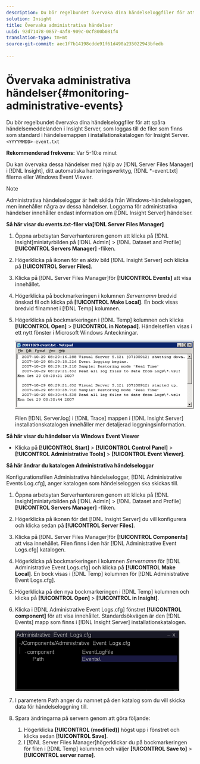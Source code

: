 ```yaml
---
description: Du bör regelbundet övervaka dina händelseloggfiler för att spåra händelsemeddelanden i Insight Server, som loggas till filerna <YYMMDD>-event.txt som finns som standard i händelsemappen i installationskatalogen för Insight Server.
solution: Insight
title: Övervaka administrativa händelser
uuid: 92d71478-0857-4af8-909c-0cf800b081f4
translation-type: tm+mt
source-git-commit: aec1f7b14198cdde91f61d490a235022943bfedb

---
```



# Övervaka administrativa händelser{#monitoring-administrative-events}

Du bör regelbundet övervaka dina händelseloggfiler för att spåra händelsemeddelanden i Insight Server, som loggas till de filer som finns som standard i händelsemappen i installationskatalogen för Insight Server. `<YYYYMMDD>-event.txt`

**Rekommenderad frekvens:** Var 5-10:e minut

Du kan övervaka dessa händelser med hjälp av [!DNL Server Files Manager] i [!DNL Insight], ditt automatiska hanteringsverktyg, [!DNL *-event.txt] filerna eller Windows Event Viewer.

>[!NOTE]
>
>Administrativa händelseloggar är helt skilda från Windows-händelseloggen, men innehåller några av dessa händelser. Loggarna för administrativa händelser innehåller endast information om [!DNL Insight Server] händelser.

**Så här visar du events.txt-filer via[!DNL Server Files Manager]**

1. Öppna arbetsytan Serverhanteraren genom att klicka på [!DNL Insight]miniatyrbilden på [!DNL Admin] > [!DNL Dataset and Profile] **[!UICONTROL Servers Manager]** -fliken.
1. Högerklicka på ikonen för en aktiv bild [!DNL Insight Server] och klicka på **[!UICONTROL Server Files]**.
1. Klicka på [!DNL Server Files Manager]för **[!UICONTROL Events]** att visa innehållet.
1. Högerklicka på bockmarkeringen i kolumnen *Servernamn* bredvid önskad fil och klicka på **[!UICONTROL Make Local]**. En bock visas bredvid filnamnet i [!DNL Temp] kolumnen.
1. Högerklicka på bockmarkeringen i [!DNL Temp] kolumnen och klicka **[!UICONTROL Open]** > **[!UICONTROL in Notepad]**. Händelsefilen visas i ett nytt fönster i Microsoft Windows Anteckningar.

   ![Steginformation](assets/vis_FileManager_eventfile.png)

   Filen [!DNL Server.log] i [!DNL Trace] mappen i [!DNL Insight Server] installationskatalogen innehåller mer detaljerad loggningsinformation.

**Så här visar du händelser via Windows Event Viewer**

* Klicka på **[!UICONTROL Start]** > **[!UICONTROL Control Panel]** > **[!UICONTROL Administrative Tools]** > **[!UICONTROL Event Viewer]**.

**Så här ändrar du katalogen Administrativa händelseloggar**

Konfigurationsfilen Administrativa händelseloggar, [!DNL Administrative Events Log.cfg], anger katalogen som händelseloggen ska skickas till.

1. Öppna arbetsytan Serverhanteraren genom att klicka på [!DNL Insight]miniatyrbilden på [!DNL Admin] > [!DNL Dataset and Profile] **[!UICONTROL Servers Manager]** -fliken.

1. Högerklicka på ikonen för det [!DNL Insight Server] du vill konfigurera och klicka sedan på **[!UICONTROL Server Files]**.

1. Klicka på [!DNL Server Files Manager]för **[!UICONTROL Components]** att visa innehållet. Filen finns i den här [!DNL Administrative Event Logs.cfg] katalogen.

1. Högerklicka på bockmarkeringen i kolumnen *Servernamn* för [!DNL Administrative Event Logs.cfg] och klicka på **[!UICONTROL Make Local]**. En bock visas i [!DNL Temp] kolumnen för [!DNL Administrative Event Logs.cfg].

1. Högerklicka på den nya bockmarkeringen i [!DNL Temp] kolumnen och klicka på **[!UICONTROL Open]** > **[!UICONTROL in Insight]**.

1. Klicka i [!DNL Administrative Event Logs.cfg] fönstret **[!UICONTROL component]** för att visa innehållet. Standardsökvägen är den [!DNL Events] mapp som finns i [!DNL Insight Server] installationskatalogen.

   ![](assets/cfg_adminevents_examplevalues.png)

1. I parametern Path anger du namnet på den katalog som du vill skicka data för händelseloggning till.
1. Spara ändringarna på servern genom att göra följande:

   1. Högerklicka **[!UICONTROL (modified)]** högst upp i fönstret och klicka sedan **[!UICONTROL Save]**.
   1. I [!DNL Server Files Manager]högerklickar du på bockmarkeringen för filen i [!DNL Temp] kolumnen och väljer **[!UICONTROL Save to]** > **[!UICONTROL server name]**.

